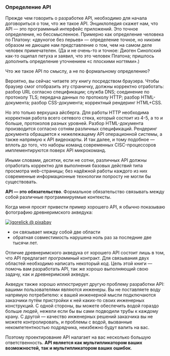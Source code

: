 ### Определение API

Прежде чем говорить о разработке API, необходимо для начала договориться о том, что же такое API. Энциклопедия скажет нам, что API — это программный интерфейс приложений. Это точное определение, но бессмысленное. Примерно как определение человека по Платону: «двуногое без перьев» — определение точное, но никоим образом не дающее нам представление о том, чем на самом деле человек примечателен. (Да и не очень-то и точное: Диоген Синопский как-то ощипал петуха и заявил, что это человек Платона; пришлось дополнить определение уточнением «с плоскими ногтями».)

Что же такое API по смыслу, а не по формальному определению?

Вероятно, вы сейчас читаете эту книгу посредством браузера. Чтобы браузер смог отобразить эту страничку, должны корректно отработать: разбор URL согласно спецификации; служба DNS; соединение по протоколу TLS; передача данных по протоколу HTTP; разбор HTML-документа; разбор CSS-документа; корректный рендеринг HTML+CSS.

Но это только верхушка айсберга. Для работы HTTP необходима корректная работа всего сетевого стека, который состоит из 4-5, а то и больше, протоколов разных уровней. Разбор HTML-документа производится согласно сотням различных спецификаций. Рендеринг документа обращается к нижележащему API операционной системы, а также напрямую к API видеокарты. И так далее, и тому подобное — вплоть до того, что наборы команд современных CISC-процессоров имплементируются поверх API микрокоманд.

Иными словами, десятки, если не сотни, различных API должны отработать корректно для выполнения базовых действий типа просмотра web-страницы; без надёжной работы каждого из них современные информационные технологии попросту не могли бы существовать.

**API — это обязательство**. Формальное обязательство связывать между собой различные программируемые контексты.

Когда меня просят привести пример хорошего API, я обычно показываю фотографию древнеримского акведука:

[![igorelick @ pixabay](/img/pont-du-gard.jpg "Древнеримский акведук Пон-дю-Гар. Построен в I веке н.э.")](https://pixabay.com/photos/pont-du-gard-france-aqueduct-bridge-3909998/)

  * он связывает между собой две области
  * обратная совместимость нарушена ноль раз за последние две тысячи лет.

Отличие древнеримского акведука от хорошего API состоит лишь в том, что API предлагает _программный_ контракт. Для связывания двух областей необходимо написать некоторый _код_. Цель этой книги — помочь вам разработать API, так же хорошо выполняющий свою задачу, как и древнеримский акведук.

Акведук также хорошо иллюстрирует другую проблему разработки API: вашими пользователями являются инженеры. Вы не поставляете воду напрямую потребителю: к вашей инженерной мысли подключаются заказчики путём пристройки к ней каких-то своих инженерных конструкций. С одной стороны, вы можете обеспечить водой гораздо больше людей, нежели если бы вы сами подводили трубы к каждому крану. С другой — качество инженерных решений заказчика вы не можете контролировать, и проблемы с водой, вызванные некомпетентностью подрядчика, неизбежно будут валить на вас.

Поэтому проектирование API налагает на вас несколько большую ответственность. **API является как мультипликатором ваших возможностей, так и мультипликатором ваших ошибок**.

